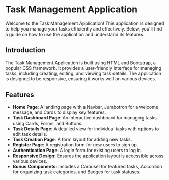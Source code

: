 # Task Management Application

Welcome to the Task Management Application! This application is designed to help you manage your tasks efficiently and effectively. Below, you'll find a guide on how to use the application and understand its features.




## Introduction
The Task Management Application is built using HTML and Bootstrap, a popular CSS framework. It provides a user-friendly interface for managing tasks, including creating, editing, and viewing task details. The application is designed to be responsive, ensuring it works well on various devices.



## Features
- **Home Page**: A landing page with a Navbar, Jumbotron for a welcome message, and Cards to display key features.
- **Task Dashboard Page**: An interactive dashboard for managing tasks using Cards, Forms, and Buttons.
- **Task Details Page**: A detailed view for individual tasks with options to edit task details.
- **Task Creation Page**: A form layout for adding new tasks.
- **Register Page**: A registration form for new users to sign up.
- **Authentication Page**: A login form for existing users to log in.
- **Responsive Design**: Ensures the application layout is accessible across various devices.
- **Bonus Components**: Includes a Carousel for featured tasks, Accordion for organizing task categories, and Badges for task statuses.

